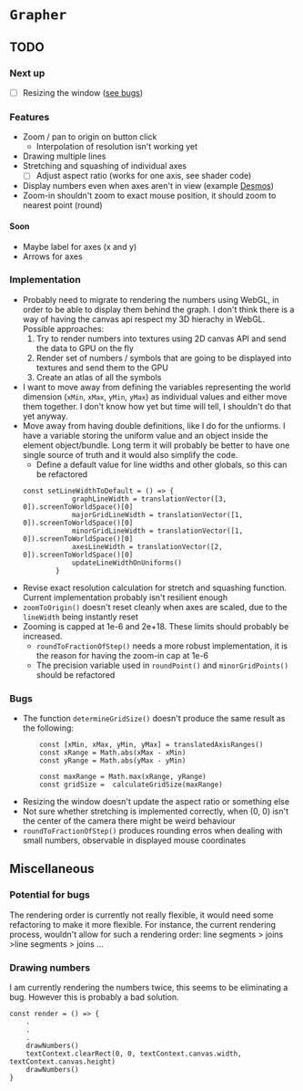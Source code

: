 # `Grapher`
## TODO 
### Next up
- [ ] Resizing the window ([see bugs](#bugs))
### Features
- Zoom / pan to origin on button click
    - Interpolation of resolution isn't working yet
- Drawing multiple lines
- Stretching and squashing of individual axes
    - [ ] Adjust aspect ratio (works for one axis, see shader code)
- Display numbers even when axes aren't in view (example [Desmos](https://www.desmos.com/calculator/hsocrbfms9))
- Zoom-in shouldn't zoom to exact mouse position, it should zoom to nearest point (round)
#### Soon
- Maybe label for axes (x and y)
- Arrows for axes



### Implementation 
- Probably need to migrate to rendering the numbers using WebGL, in order to be able to display them behind the graph. I don't think there is a way of having the canvas api respect my 3D hierachy in WebGL.
Possible approaches:
    1. Try to render numbers into textures using 2D canvas API and send the data to GPU on the fly
    2. Render set of numbers / symbols that are going to be displayed into textures and send them to the GPU 
    3. Create an atlas of all the symbols
- I want to move away from defining the variables representing the world dimension (`xMin`, `xMax`, `yMin`, `yMax`) as individual values and either move them together. I don't know how yet but time will tell, I shouldn't do that yet anyway.
- Move away from having double definitions, like I do for the unfiorms. I have a variable storing the uniform value and an object inside the element object/bundle. Long term it will probably be better to have one single source of truth and it would also simplify the code. 
    - Define a default value for line widths and other globals, so this can be refactored
    ```JS
    const setLineWidthToDefault = () => {
                graphLineWidth = translationVector([3, 0]).screenToWorldSpace()[0]
                majorGridLineWidth = translationVector([1, 0]).screenToWorldSpace()[0]
                minorGridLineWidth = translationVector([1, 0]).screenToWorldSpace()[0]
                axesLineWidth = translationVector([2, 0]).screenToWorldSpace()[0]
                updateLineWidthOnUniforms()
            }
    ```
- Revise exact resolution calculation for stretch and squashing function. Current implementation probably isn't resilient enough
- `zoomToOrigin()` doesn't reset cleanly when axes are scaled, due to the `lineWidth` being instantly reset
- Zooming is capped at 1e-6 and 2e+18. These limits should probably be increased.
    - `roundToFractionOfStep()` needs a more robust implementation, it is the reason for having the zoom-in cap at 1e-6 
    - The precision variable used in `roundPoint()` and `minorGridPoints()` should be refactored


### Bugs
- The function `determineGridSize()` doesn't produce the same result as the following:
    ```JS
        const [xMin, xMax, yMin, yMax] = translatedAxisRanges()
        const xRange = Math.abs(xMax - xMin)
        const yRange = Math.abs(yMax - yMin)

        const maxRange = Math.max(xRange, yRange)
        const gridSize =  calculateGridSize(maxRange)
    ```
- Resizing the window doesn't update the aspect ratio or something else
- Not sure whether stretching is implemented correctly, when (0, 0) isn't the center of the camera there might be weird behaviour 
- `roundToFractionOfStep()` produces rounding erros when dealing with small numbers, observable in displayed mouse coordinates

## Miscellaneous 
### Potential for bugs
The rendering order is currently not really flexible, it would need some refactoring to make it more flexible. For instance, the current rendering process, wouldn't allow for such a rendering order: line segments > joins >line segments > joins ...

### Drawing numbers
I am currently rendering the numbers twice, this seems to be eliminating a bug. However this is probably a bad solution.
```JS
const render = () => {
    .
    .
    .
    drawNumbers()
    textContext.clearRect(0, 0, textContext.canvas.width, textContext.canvas.height)
    drawNumbers()
}
```
